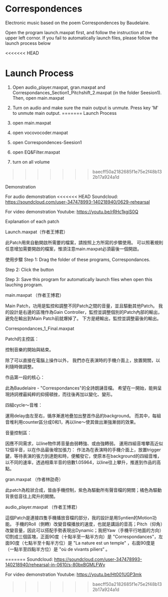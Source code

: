 # Correspondences
Electronic music based on the poem Correspondences by Baudelaire.


Open the program launch.maxpat first,
and follow the instruction at the upper left cornor.
If you fail to automatically launch files,
please follow the launch process below

<<<<<<< HEAD

 # Launch Process

1. Open audio_player.maxpat, gran.maxpat and Correspondances_Section1_Pitchshift_2.maxpat (in the folder Seesion1). Then, open main.maxpat

2. Turn on audio and make sure the main output is unmute. Press key 'M' to unmute main output.
=======
Launch Process

1. open main.maxpat
2. open vocovocoder.maxpat
3. open Correspondences-Seesion1
4. open EQ&Filter.maxpat
5. turn on all volume
>>>>>>> baecff50a2182685f1e75e2f48b132b17a924a1d



Demonstration

For audio demonstration
<<<<<<< HEAD
Soundcloud: https://soundcloud.com/user-347478993-140218940/0629-rehearsal

For video demonstration
Youtube: https://youtu.be/rRHc1kgiS0Q



Explanation of each patch


Launch.maxpat（作者王博君）

此Patch用來自動開啟所需要的檔案，請按照上方所寫的步驟使用。
可以照著規則任意增加需要開啟的檔案，惟須注意main.maxpat必須最後一個開啟。

使用步驟
Step 1: Drag the folder of these programs, Correspondances.

Step 2: Click the button

Step 3: Save this program for automatically launch files when open this lauching program.


main.maxpat （作者王博君）

Main Patch，功用是監控和調整不同Patch之間的音量，並且驅動其他Patch。
我的設計是右邊的區塊作為Gain Controller，監控並調整個別的Patch內部的輸出，避免在輸出到Main Patch前就爆掉了。
下方是總輸出，監控並調整最後的輸出。


Correspondances_1_Final.maxpat

Patch的主控區：

控制音樂的開始與結束。

除了可以直接在電腦上操作以外，
我們亦在表演時的手機介面上，放置開關，以利隨時做調整。

作品第一段的核心：

此為Baudelaire - "Correspondances"的全詩朗誦音檔。
希望在一開始，能夠呈現詩詞裡最純粹的抑揚頓挫，而往後再加以變化、變形。

四組cycle～音堆：

運用delay由左至右，循序漸進地疊加出整首作品的background。
而其中，每組音堆利用counter區分成0和1，再以line～使其做出漸強漸弱的效果。

音量控制區：

因應不同需求，以line物件將音量由弱轉強、或由強轉弱。
運用四組音堆攀高近似12個半音，以在作品最後增加張力：
作法為在表演時的手機介面上，放置trigger鍵，等待表演的張力到達飽和時，便觸發它，使原本在background的四組音堆，以不同的速率，透過相乘半音的倍數1.05964，以line往上攀升，推進到作品的高點。


gran.maxpat （作者林劭奇）

此patch為粒狀合成，皆由手機控制，紫色為驅動所有聲音檔的開關；橘色為驅動背景低音往上爬升的開關。


audio_player.maxpat （作者王博君）

這個Patch是連接四隻手機播放音檔的部分，我的設計是用Syntien的Motion功能。
手機的Roll（側轉）改變音檔播放的速度，也就是講話的音高；Pitch（仰角）改變音量，因此可以搭配手勢表現出Dynamic；我把Yaw（手機平行地面的方向）切割成三個區塊，正面90度（十點半至一點半方向）是 "Correspondances"，左面90度（七點半至十點半方位）是 "La nature est un temple" ，右面90度是（一點半至四點半方位）是 "où de vivants piliers“ 。


=======
Soundcloud: https://soundcloud.com/user-347478993-140218940/rehearsal-in-0610/s-80bxBGMLFWy

For video demonstration
Youtube: https://youtu.be/Ht001UGP3mk
>>>>>>> baecff50a2182685f1e75e2f48b132b17a924a1d
